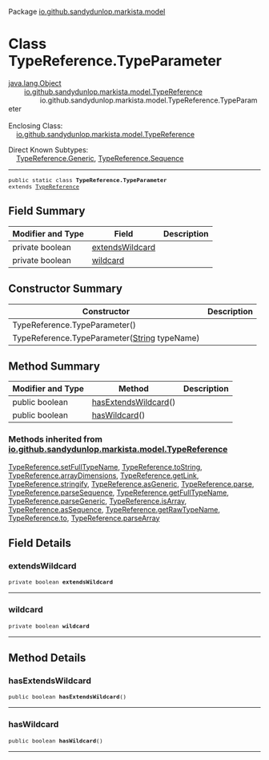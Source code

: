 Package [io.github.sandydunlop.markista.model](index.md)

# Class TypeReference.TypeParameter
[java.lang.Object](https://docs.oracle.com/en/java/javase/24/docs/api/java.base/java/lang/Object.html)<br/>
        [io.github.sandydunlop.markista.model.TypeReference](TypeReference.md)<br/>
                io.github.sandydunlop.markista.model.TypeReference.TypeParameter<br/>
<br/>
Enclosing Class:<br/>
    [io.github.sandydunlop.markista.model.TypeReference](TypeReference.md)

Direct Known Subtypes:<br/>
    [TypeReference.Generic](TypeReference.Generic.md), [TypeReference.Sequence](TypeReference.Sequence.md)


----

<span style="font-family: monospace; font-size: 80%;">public static class __TypeReference.TypeParameter__<br/>extends [TypeReference](TypeReference.md)
</span>


## Field Summary

| Modifier and Type | Field                               | Description |
|-------------------|-------------------------------------|-------------|
| private boolean   | [extendsWildcard](#extendswildcard) |             |
| private boolean   | [wildcard](#wildcard)               |             |



## Constructor Summary

| Constructor                                                                                                                        | Description |
|------------------------------------------------------------------------------------------------------------------------------------|-------------|
| TypeReference.TypeParameter()                                                                                                      |             |
| TypeReference.TypeParameter([String](https://docs.oracle.com/en/java/javase/24/docs/api/java.base/java/lang/String.html) typeName) |             |



## Method Summary

| Modifier and Type | Method                                      | Description |
|-------------------|---------------------------------------------|-------------|
| public boolean    | [hasExtendsWildcard](#hasextendswildcard)() |             |
| public boolean    | [hasWildcard](#haswildcard)()               |             |


### Methods inherited from [io.github.sandydunlop.markista.model.TypeReference](TypeReference.md)

[TypeReference.setFullTypeName](TypeReference.md#setfulltypename), [TypeReference.toString](TypeReference.md#tostring), [TypeReference.arrayDimensions](TypeReference.md#arraydimensions), [TypeReference.getLink](TypeReference.md#getlink), [TypeReference.stringify](TypeReference.md#stringify), [TypeReference.asGeneric](TypeReference.md#asgeneric), [TypeReference.parse](TypeReference.md#parse), [TypeReference.parseSequence](TypeReference.md#parsesequence), [TypeReference.getFullTypeName](TypeReference.md#getfulltypename), [TypeReference.parseGeneric](TypeReference.md#parsegeneric), [TypeReference.isArray](TypeReference.md#isarray), [TypeReference.asSequence](TypeReference.md#assequence), [TypeReference.getRawTypeName](TypeReference.md#getrawtypename), [TypeReference.to](TypeReference.md#to), [TypeReference.parseArray](TypeReference.md#parsearray)


## Field Details

### extendsWildcard

<span style="font-family: monospace; font-size: 80%;">private boolean __extendsWildcard__</span>




---

### wildcard

<span style="font-family: monospace; font-size: 80%;">private boolean __wildcard__</span>




---


## Method Details

### hasExtendsWildcard

<span style="font-family: monospace; font-size: 80%;">public boolean __hasExtendsWildcard__()</span>




---

### hasWildcard

<span style="font-family: monospace; font-size: 80%;">public boolean __hasWildcard__()</span>




---

